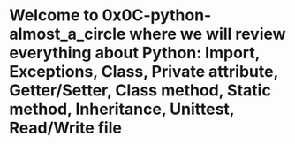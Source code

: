 # Welcome to 0x0C-python-almost_a_circle where we will review everything about Python: Import, Exceptions, Class, Private attribute, Getter/Setter, Class method, Static method, Inheritance, Unittest, Read/Write file
